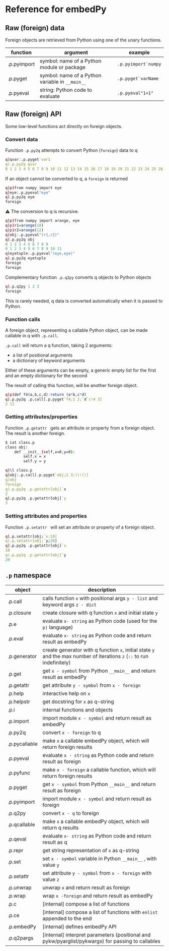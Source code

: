 # Reference for embedPy



## Raw (foreign) data

Foreign objects are retrieved from Python using one of the unary functions.

function    | argument                                        | example
------------|-------------------------------------------------|--------------
.p.pyimport | symbol: name of a Python module or package      | ``.p.pyimport`numpy``
.p.pyget    | symbol: name of a Python variable in `__main__` | ``.p.pyget`varName``
.p.pyeval   | string: Python code to evaluate                 | `.p.pyeval"1+1"`


## Raw (foreign) API

Some low-level functions act directly on foreign objects.


### Convert data 

Function `.p.py2q` attempts to convert Python (`foreign`) data to q

```q
q)qvar:.p.pyget`var1
q).p.py2q qvar
0 1 2 3 4 5 6 7 8 9 10 11 12 13 14 15 16 17 18 19 20 21 22 23 24 25 26 27 28 ..
```

If an object cannot be converted to q, a `foreign` is returned

```q
q)p)from numpy import eye
q)eye:.p.pyeval"eye"
q).p.py2q eye
foreign
```

:warning: The conversion to q is recursive.

```q
q)p)from numpy import arange, eye
q)p)r1=arange(10)
q)p)r2=arange(12)
q)obj:.p.pyeval"(r1,r2)"
q).p.py2q obj
0 1 2 3 4 5 6 7 8 9
0 1 2 3 4 5 6 7 8 9 10 11
q)eyetuple:.p.pyeval"(eye,eye)"
q).p.py2q eyetuple
foreign
foreign
```

Complementary function `.p.q2py` converts q objects to Python objects  

```q
q).p.q2py 1 2 3
foreign
```

This is rarely needed, q data is converted automatically when it is passed to Python.


### Function calls

A foreign object, representing a callable Python object, can be made callable in q with `.p.call`.  

`.p.call` will return a q function, taking 2 arguments:

-   a list of positional arguments
-   a dictionary of keyword arguments

Either of these arguments can be empty, a generic empty list for the first and an empty dictionary for the second

The result of calling this function, will be another foreign object.  

```q
q)p)def f4(a,b,c,d):return (a*b,c*d)
q).p.py2q .p.call[.p.pyget`f4;1 2;`d`c!4 3]
2 12
```


### Getting attributes/properties

Function `.p.getattr ` gets an attribute or property from a foreign object.  The result is another foreign.

```bash
$ cat class.p 
class obj:
    def __init__(self,x=0,y=0):
        self.x = x
        self.y = y
```

```q
q)\l class.p
q)obj:.p.call[.p.pyget`obj;2 3;()!()]
q)obj
foreign
q).p.py2q .p.getattr[obj]`x
2
q).p.py2q .p.getattr[obj]`y
3
```


### Setting attributes and properties

Function `.p.setattr ` will set an attribute or property of a foreign object.

```q
q).p.setattr[obj;`x;10]
q).p.setattr[obj;`y;20]
q).p.py2q .p.getattr[obj]`x
10
q).p.py2q .p.getattr[obj]`y
20
```


## `.p` namespace 

object             | description                                                                                                                             
-------------------|-----------------------------------------------------------------------------------------------------------------------------------------
.p.call            | calls function `x` with positional args `y - list` and keyword args `z - dict`
.p.closure         | create closure with q function `x` and initial state `y`
.p.e               | evaluate `x- string` as Python code (used for the `p)` language)
.p.eval            | evaluate `x- string` as Python code and return result as embedPy
.p.generator       | create generator with q function `x`, initial state `y` and the max number of iterations `z` (`::` to run indefinitely)
.p.get             | get `x - symbol` from Python `__main__`  and return result as embedPy
.p.getattr         | get attribute `y - symbol` from `x - foreign`
.p.help            | interactive help on `x`
.p.helpstr         | get docstring for `x` as q-string
.p.i               | internal functions and objects 
.p.import          | import module `x - symbol` and return result as embedPy
.p.py2q            | convert `x - foreign` to q
.p.pycallable      | make `x` a callable embedPy object, which will return foreign results
.p.pyeval          | evaluate `x - string` as Python code and return result as foreign
.p.pyfunc          | make `x - foreign` a callable function, which will return foreign results
.p.pyget           | get `x - symbol` from Python `__main__`  and return result as foreign
.p.pyimport        | import module `x - symbol` and return result as foreign
.p.q2py            | convert `x - q` to foreign
.p.qcallable       | make `x` a callable embedPy object, which will return q results
.p.qeval           | evaluate `x- string` as Python code and return result as q
.p.repr            | get string representation of `x` as q-string
.p.set             | set `x - symbol` variable in Python `__main__` , with value `y`
.p.setattr         | set attribute `y - symbol` from `x - foreign` with value `z`
.p.unwrap          | unwrap `x` and return result as foreign
.p.wrap            | wrap `x -foreign` and return result as embedPy
.p.c               | [internal] compose a list of functions
.p.ce              | [internal] compose a list of functions with `enlist` appended to the end
.p.embedPy         | [internal] defines embedPy API
.p.q2pargs         | [internal] interpret parameters (positional and pykw/pyarglist/pykwargs) for passing to callables



